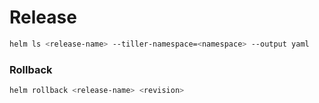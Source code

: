 # Release

```bash
helm ls <release-name> --tiller-namespace=<namespace> --output yaml 
```

### Rollback

```bash
helm rollback <release-name> <revision>
```

